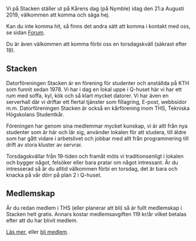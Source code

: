 <!-- 
.. title: Kårens dag
.. slug: unionday
.. date: 2019-08-20 23:00:00 CEST
.. description:
.. category: 2019
-->

Vi på Stacken ställer ut på Kårens dag (på Nymble) idag den 21:a Augusti
2019, välkommen att komma och säga hej.

<!-- TEASER_END -->

Kan du inte komma hit, så finns det andra sätt att komma i kontakt med
oss, se sidan [Forum](/forum).

Du är även välkommen att komma förbi oss en torsdagskväll (säkrast
efter 19).

## Stacken
Datorföreningen Stacken är en förening för studenter och anställda
på KTH som funnit sedan 1978. Vi har i dag en lokal uppe i Q-huset
här vi har ett rum med soffa, kyl, kök och så klart mycket datorer.
Vi har även en serverhall där vi driftar ett flertal tjänster som
fillagring, E-post, webbsidor m.m. Datorföreningen Stacken är också
en kårförening inom THS, Tekniska Högskolans Studentkår.

Föreningen har genom sina medlemmar mycket kunskap, vi är allt från
nya studenter som är här och lär sig, använder lokalen för att
studera, till äldre som har gått vidare i arbetslivet och jobbar med
allt från programmering till drift av stora kluster av servrar.

Torsdagskvällar från 19-tiden och framåt möts vi traditionsenligt i
lokalen och bygger något, felsöker eller bara pratar om något
intressant. Är du intresserad så är du alltid välkommen förbi en
torsdag, det är bara och knacka på vår dörr på plan 2 i Q-huset.


## Medlemskap
Är du redan medlem i THS (eller planerar att bli) så är fullt
medlemskap i Stacken helt gratis. Annars kostar medlemsavgiften
119 kr/år vilket betalas efter att du har blivit medlem.

[Läs mer](/club), eller [bli medlem](/member).
